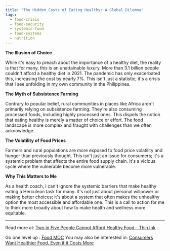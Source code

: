 ```yaml
---
title: "The Hidden Costs of Eating Healthy: A Global Dilemma"
tags:
  - food-crisis
  - food-security
  - systemic-food
  - food-systems
  - nutrition
---
```


**The Illusion of Choice**

While it's easy to preach about the importance of a healthy diet, the reality is that for many, this is an unattainable luxury. More than 3.1 billion people couldn't afford a healthy diet in 2021. The pandemic has only exacerbated this, increasing the cost by nearly 7%. This isn't just a statistic; it's a crisis that I see unfolding in my own community in the Philippines.

**The Myth of Subsistence Farming**

Contrary to popular belief, rural communities in places like Africa aren't primarily relying on subsistence farming. They're also consuming processed foods, including highly processed ones. This dispels the notion that eating healthy is merely a matter of choice or effort. The food landscape is more complex and fraught with challenges than we often acknowledge.

**The Volatility of Food Prices**

Farmers and rural populations are more exposed to food price volatility and hunger than previously thought. This isn't just an issue for consumers; it's a systemic problem that affects the entire food supply chain. It's a vicious cycle where the vulnerable become more vulnerable.

**Why This Matters to Me**

As a health coach, I can't ignore the systemic barriers that make healthy eating a Herculean task for many. It's not just about personal willpower or making better choices; it's about a system that often makes the unhealthy option the most accessible and affordable one. This is a call to action for me to think more broadly about how to make health and wellness more equitable.

----

Read more at: [Two in Five People Cannot Afford Healthy Food - Thin Ink](https://news.thin-ink.net/p/two-in-five-people-cannot-afford#:~:text=Access%20to%20healthy%20food%20is,nearly%20half%20the%20world's%20population!)

Go one level up : [Food MOC](Food%20MOC)
You may also be interested in: [Consumers Want Healthier Food, Even if it Costs More](Notes/Consumers%20Want%20Healthier%20Food,%20Even%20if%20it%20Costs%20More.md)